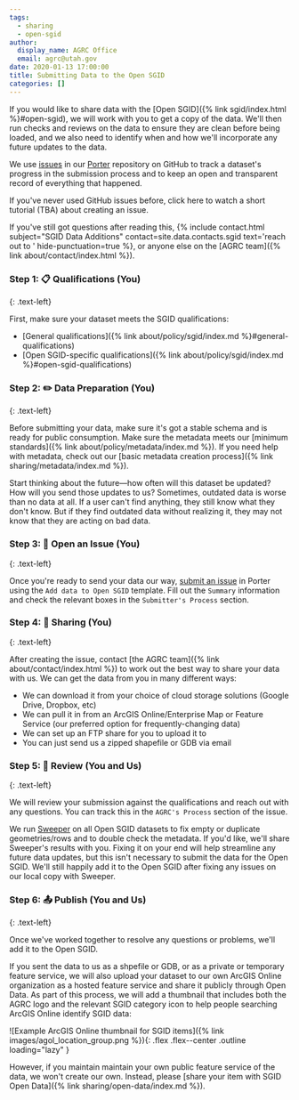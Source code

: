 ```yaml
---
tags:
  - sharing
  - open-sgid
author:
  display_name: AGRC Office
  email: agrc@utah.gov
date: 2020-01-13 17:00:00
title: Submitting Data to the Open SGID
categories: []
---
```


If you would like to share data with the [Open SGID]({% link sgid/index.html %}#open-sgid), we will work with you to get a copy of the data. We'll then run checks and reviews on the data to ensure they are clean before being loaded, and we also need to identify when and how we'll incorporate any future updates to the data.

We use [issues](https://guides.github.com/features/issues/) in our [Porter](https://github.com/agrc/porter/issues) repository on GitHub to track a dataset's progress in the submission process and to keep an open and transparent record of everything that happened.

If you've never used GitHub issues before, click here to watch a short tutorial (TBA) about creating an issue.

If you've still got questions after reading this, {% include contact.html subject="SGID Data Additions" contact=site.data.contacts.sgid text='reach out to ' hide-punctuation=true %}, or anyone else on the [AGRC team]({% link about/contact/index.html %}).

### Step 1: 📋 Qualifications (You)
{: .text-left}

First, make sure your dataset meets the SGID qualifications:

- [General qualifications]({% link about/policy/sgid/index.md %}#general-qualifications)
- [Open SGID-specific qualifications]({% link about/policy/sgid/index.md %}#open-sgid-qualifications)

### Step 2: ✏️ Data Preparation (You)
{: .text-left}

Before submitting your data, make sure it's got a stable schema and is ready for public consumption. Make sure the metadata meets our [minimum standards]({% link about/policy/metadata/index.md %}). If you need help with metadata, check out our [basic metadata creation process]({% link sharing/metadata/index.md %}).

Start thinking about the future—how often will this dataset be updated? How will you send those updates to us? Sometimes, outdated data is worse than no data at all. If a user can't find anything, they still know what they don't know. But if they find outdated data without realizing it, they may not know that they are acting on bad data.

### Step 3: 📂 Open an Issue (You)
{: .text-left}

Once you're ready to send your data our way, [submit an issue](https://github.com/agrc/porter/issues/new/choose) in Porter using the `Add data to Open SGID` template. Fill out the `Summary` information and check the relevant boxes in the `Submitter's Process` section.

### Step 4: 💠 Sharing (You)
{: .text-left}

After creating the issue, contact [the AGRC team]({% link about/contact/index.html %}) to work out the best way to share your data with us. We can get the data from you in many different ways:

- We can download it from your choice of cloud storage solutions (Google Drive, Dropbox, etc)
- We can pull it in from an ArcGIS Online/Enterprise Map or Feature Service (our preferred option for frequently-changing data)
- We can set up an FTP share for you to upload it to
- You can just send us a zipped shapefile or GDB via email

### Step 5: 🔎 Review (You and Us)
{: .text-left}

We will review your submission against the qualifications and reach out with any questions. You can track this in the `AGRC's Process` section of the issue.

We run [Sweeper](https://github.com/agrc/sweeper) on all Open SGID datasets to fix empty or duplicate geometries/rows and to double check the metadata. If you'd like, we'll share Sweeper's results with you. Fixing it on your end will help streamline any future data updates, but this isn't necessary to submit the data for the Open SGID. We'll still happily add it to the Open SGID after fixing any issues on our local copy with Sweeper.

### Step 6: 📤 Publish (You and Us)
{: .text-left}

Once we've worked together to resolve any questions or problems, we'll add it to the Open SGID. 

If you sent the data to us as a shpefile or GDB, or as a private or temporary feature service, we will also upload your dataset to our own ArcGIS Online organization as a hosted feature service and share it publicly through Open Data. As part of this process, we will add a thumbnail that includes both the AGRC logo and the relevant SGID category icon to help people searching ArcGIS Online identify SGID data:

![Example ArcGIS Online thumbnail for SGID items]({% link images/agol_location_group.png %}){: .flex .flex--center .outline loading="lazy" }

However, if you maintain maintain your own public feature service of the data, we won't create our own. Instead, please [share your item with SGID Open Data]({% link sharing/open-data/index.md %}).
